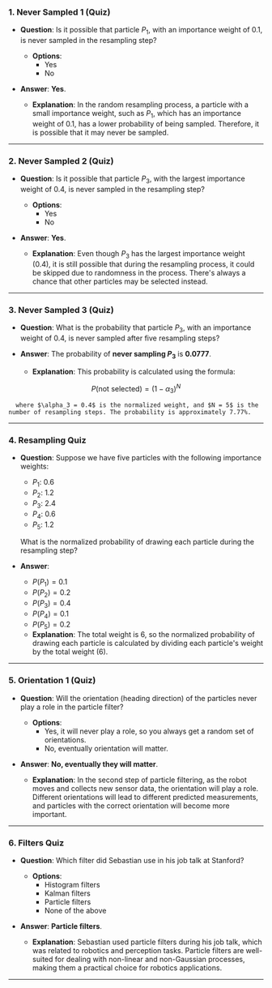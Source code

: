 
### **1. Never Sampled 1 (Quiz)**

- **Question**: Is it possible that particle $P_1$, with an importance weight of $0.1$, is never sampled in the resampling step?
    - **Options**: 
      - Yes
      - No

- **Answer**: **Yes**.
    - **Explanation**: In the random resampling process, a particle with a small importance weight, such as $P_1$, which has an importance weight of 0.1, has a lower probability of being sampled. Therefore, it is possible that it may never be sampled.

---

### **2. Never Sampled 2 (Quiz)**

- **Question**: Is it possible that particle $P_3$, with the largest importance weight of $0.4$, is never sampled in the resampling step?
    - **Options**: 
      - Yes
      - No

- **Answer**: **Yes**.
    - **Explanation**: Even though $P_3$ has the largest importance weight (0.4), it is still possible that during the resampling process, it could be skipped due to randomness in the process. There's always a chance that other particles may be selected instead.

---

### **3. Never Sampled 3 (Quiz)**

- **Question**: What is the probability that particle $P_3$, with an importance weight of $0.4$, is never sampled after five resampling steps?
  
- **Answer**: The probability of **never sampling $P_3$** is **0.0777**.
    - **Explanation**: This probability is calculated using the formula:
      
$$
P(\text{not selected}) = (1 - \alpha_3)^N
$$

      where $\alpha_3 = 0.4$ is the normalized weight, and $N = 5$ is the number of resampling steps. The probability is approximately 7.77%.

---

### **4. Resampling Quiz**

- **Question**: Suppose we have five particles with the following importance weights:
    - $P_1$: $0.6$
    - $P_2$: $1.2$
    - $P_3$: $2.4$
    - $P_4$: $0.6$
    - $P_5$: $1.2$
  
  What is the normalized probability of drawing each particle during the resampling step?

- **Answer**:
    - $P(P_1) = 0.1$
    - $P(P_2) = 0.2$
    - $P(P_3) = 0.4$
    - $P(P_4) = 0.1$
    - $P(P_5) = 0.2$
    - **Explanation**: The total weight is 6, so the normalized probability of drawing each particle is calculated by dividing each particle's weight by the total weight (6).

---

### **5. Orientation 1 (Quiz)**

- **Question**: Will the orientation (heading direction) of the particles never play a role in the particle filter? 
    - **Options**: 
      - Yes, it will never play a role, so you always get a random set of orientations.
      - No, eventually orientation will matter.

- **Answer**: **No, eventually they will matter**.
    - **Explanation**: In the second step of particle filtering, as the robot moves and collects new sensor data, the orientation will play a role. Different orientations will lead to different predicted measurements, and particles with the correct orientation will become more important.

---

### **6. Filters Quiz**

- **Question**: Which filter did Sebastian use in his job talk at Stanford?
    - **Options**:
      - Histogram filters
      - Kalman filters
      - Particle filters
      - None of the above

- **Answer**: **Particle filters**.
    - **Explanation**: Sebastian used particle filters during his job talk, which was related to robotics and perception tasks. Particle filters are well-suited for dealing with non-linear and non-Gaussian processes, making them a practical choice for robotics applications.

---
